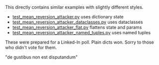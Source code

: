 
This directly contains similar examples with slightly different styles. 

   - [test_mean_reversion_attacker.py](https://github.com/microprediction/midone/blob/main/tests/colabexamples/test_mean_reversion_attacker.py) uses dictionary state
   - [test_mean_reversion_attacker_dataclasses.py](https://github.com/microprediction/midone/blob/main/tests/colabexamples/test_mean_reversion_attacker_dataclasses.py) uses dataclasses
   - [test_mean_reversion_attacker_flat.py](https://github.com/microprediction/midone/blob/main/tests/colabexamples/test_mean_reversion_attacker_flat.py) flattens state and params
   - [test_mean_reversion_attacker_named_tuples.py](https://github.com/microprediction/midone/blob/main/tests/colabexamples/test_mean_reversion_attacker_named_tuples.py) uses named tuples

These were prepared for a Linked-In poll. Plain dicts won. Sorry to those who didn't vote for them. 

"de gustibus non est disputandum"

